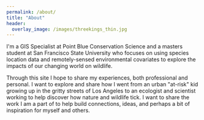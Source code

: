 ```yaml
---
permalink: /about/
title: "About"
header:
  overlay_image: /images/threekings_thin.jpg
---
```



I'm a GIS Specialist at Point Blue Conservation Science 
and a masters student at San Francisco State University 
who focuses on using species location data and remotely-sensed 
environmental covariates to explore the impacts of our changing world on wildlife.

Through this site I hope to share my experiences, both professional and personal. I want to explore and share how I went from an urban "at-risk" kid growing up in the gritty streets of Los Angeles to an ecologist and scientist 
working to help discover how nature and wildlife tick. I want to share the work I am a part of to help build connections, ideas, and perhaps a bit of inspiration for myself and others. 

<img src="{{ site.url }}{{ site.baseurl }}/images/avatar.jpg" alt="">